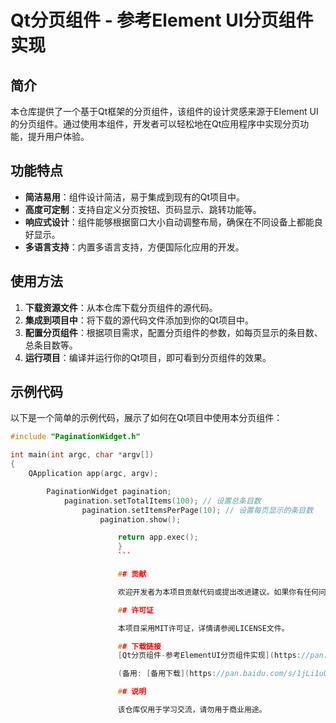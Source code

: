 # Qt分页组件 - 参考Element UI分页组件实现

## 简介

本仓库提供了一个基于Qt框架的分页组件，该组件的设计灵感来源于Element UI的分页组件。通过使用本组件，开发者可以轻松地在Qt应用程序中实现分页功能，提升用户体验。

## 功能特点

- **简洁易用**：组件设计简洁，易于集成到现有的Qt项目中。
- **高度可定制**：支持自定义分页按钮、页码显示、跳转功能等。
- **响应式设计**：组件能够根据窗口大小自动调整布局，确保在不同设备上都能良好显示。
- **多语言支持**：内置多语言支持，方便国际化应用的开发。

## 使用方法

1. **下载资源文件**：从本仓库下载分页组件的源代码。
2. **集成到项目中**：将下载的源代码文件添加到你的Qt项目中。
3. **配置分页组件**：根据项目需求，配置分页组件的参数，如每页显示的条目数、总条目数等。
4. **运行项目**：编译并运行你的Qt项目，即可看到分页组件的效果。

## 示例代码

以下是一个简单的示例代码，展示了如何在Qt项目中使用本分页组件：

```cpp
#include "PaginationWidget.h"

int main(int argc, char *argv[])
{
    QApplication app(argc, argv);

        PaginationWidget pagination;
            pagination.setTotalItems(100); // 设置总条目数
                pagination.setItemsPerPage(10); // 设置每页显示的条目数
                    pagination.show();

                        return app.exec();
                        }
                        ```

                        ## 贡献

                        欢迎开发者为本项目贡献代码或提出改进建议。如果你有任何问题或建议，请在仓库中提交Issue。

                        ## 许可证

                        本项目采用MIT许可证，详情请参阅LICENSE文件。

                        ## 下载链接
                        [Qt分页组件-参考ElementUI分页组件实现](https://pan.quark.cn/s/0929d481692d) 

                        (备用: [备用下载](https://pan.baidu.com/s/1jLi1uUchqoTzgEhKkK8YYg?pwd=msbq))

                        ## 说明

                        该仓库仅用于学习交流，请勿用于商业用途。
